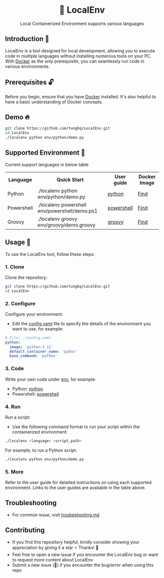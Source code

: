<h1 align="center">🐳 LocalEnv</h1>

<p align="center">Local Containerized Environment supports various languages</p>

## Introduction 👋

LocalEnv is a tool designed for local development, allowing you to execute code in multiple languages without installing numerous tools on your PC. With [Docker](https://www.docker.com/) as the only prerequisite, you can seamlessly run code in various environments.

## Prerequisites 🔓

Before you begin, ensure that you have [Docker](https://docs.docker.com/engine/install/) installed. It's also helpful to have a basic understanding of Docker concepts.

## Demo 🔥

```bash
git clone https://github.com/tungbq/LocalEnv.git
cd LocalEnv
./localenv python env/python/demo.py
```

## Supported Environment 🚀

Current support languages in below table

<table>
    <tr>
        <th>Language</th>
        <th>Quick Start</th>
        <th>User guide</th>
        <th>Docker Image</th>
    </tr>
    <tr>
        <td>Python</td>
        <td>./localenv python env/python/demo.py</td>
        <td><a href="./env/python/">python</a></td>
        <td><a href="https://hub.docker.com/_/python">Find</a></td>
    </tr>
    <tr>
        <td>Powershell</td>
        <td>./localenv powershell env/powershell/demo.ps1</td>
        <td><a href="./env/powershell/">powershell</a></td>
        <td><a href="https://hub.docker.com/_/microsoft-powershell">Find</a></td>
    </tr>
    <tr>
        <td>Groovy</td>
        <td>./localenv groovy env/groovy/demo.groovy</td>
        <td><a href="./env/groovy/">groovy</a></td>
        <td><a href="https://hub.docker.com/_/groovy">Find</a></td>
    </tr>

</table>

## Usage 📖

To use the LocalEnv tool, follow these steps:

### 1. Clone

Clone the repository:

```bash
git clone https://github.com/tungbq/LocalEnv.git
cd LocalEnv
```

### 2. Configure

Configure your environment:

- Edit the [config.yaml](config.yaml) file to specify the details of the environment you want to use, for example:

```yaml
# File: ./config.yaml
python:
  image: 'python:3.12'
  default_container_name: 'pyEnv'
  base_command: 'python'
```

### 3. Code

Write your own code under [env](./env/), for example:

- Python: [python](./env/python/)
- Powershell: [powershell](./env/powershell/)

### 4. Run

Run a script:

- Use the following command format to run your script within the containerized environment:

```bash
./localenv <language> <script_path>
```

For example, to run a Python script:

```bash
./localenv python env/python/demo.py
```

### 5. More

Refer to the user guide for detailed instructions on using each supported environment. Links to the user guides are available in the table above.

## Troubleshooting

- For common issue, visit [troubeshooting.md](./docs/troubeshooting.md)

## Contributing

- If you find this repository helpful, kindly consider showing your appreciation by giving it a star ⭐ Thanks! 💖
- Feel free to open a new issue if you encounter the LocalEnv bug or want to request more content about LocalEnv
- Submit a new issue (🐛) if you encounter the bug/error when using this repo
